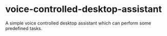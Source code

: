 # voice-controlled-desktop-assistant
A simple voice controlled desktop assistant which can perform some predefined tasks.
